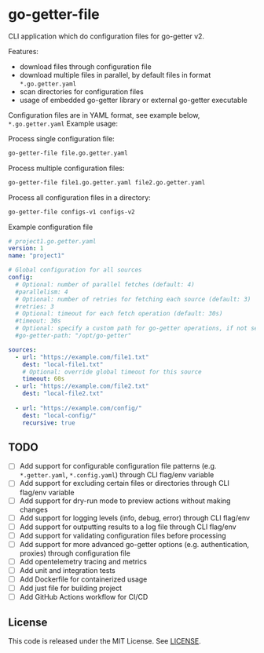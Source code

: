 # go-getter-file

CLI application which do configuration files for go-getter v2.

Features:
* download files through configuration file
* download multiple files in parallel, by default files in format `*.go.getter.yaml`
* scan directories for configuration files
* usage of embedded go-getter library or external go-getter executable

Configuration files are in YAML format, see example below, `*.go.getter.yaml`
Example usage:

Process single configuration file:
```bash
go-getter-file file.go.getter.yaml
```
Process multiple configuration files:
```bash
go-getter-file file1.go.getter.yaml file2.go.getter.yaml
```
Process all configuration files in a directory:
```bash
go-getter-file configs-v1 configs-v2
```

Example configuration file

```yaml
# project1.go.getter.yaml
version: 1
name: "project1"

# Global configuration for all sources
config:
  # Optional: number of parallel fetches (default: 4)
  #parallelism: 4
  # Optional: number of retries for fetching each source (default: 3)
  #retries: 3
  # Optional: timeout for each fetch operation (default: 30s)
  #timeout: 30s
  # Optional: specify a custom path for go-getter operations, if not set use internal go-getter
  #go-getter-path: "/opt/go-getter"

sources:
  - url: "https://example.com/file1.txt"
    dest: "local-file1.txt"
    # Optional: override global timeout for this source
    timeout: 60s
  - url: "https://example.com/file2.txt"
    dest: "local-file2.txt"
  
  - url: "https://example.com/config/"
    dest: "local-config/"
    recursive: true
```

## TODO

- [ ] Add support for configurable configuration file patterns (e.g. `*.getter.yaml`, `*.config.yaml`) through CLI flag/env variable
- [ ] Add support for excluding certain files or directories through CLI flag/env variable
- [ ] Add support for dry-run mode to preview actions without making changes
- [ ] Add support for logging levels (info, debug, error) through CLI flag/env
- [ ] Add support for outputting results to a log file through CLI flag/env
- [ ] Add support for validating configuration files before processing
- [ ] Add support for more advanced go-getter options (e.g. authentication, proxies) through configuration file
- [ ] Add opentelemetry tracing and metrics
- [ ] Add unit and integration tests
- [ ] Add Dockerfile for containerized usage
- [ ] Add just file for building project
- [ ] Add GitHub Actions workflow for CI/CD

## License

This code is released under the MIT License. See [LICENSE](LICENSE).